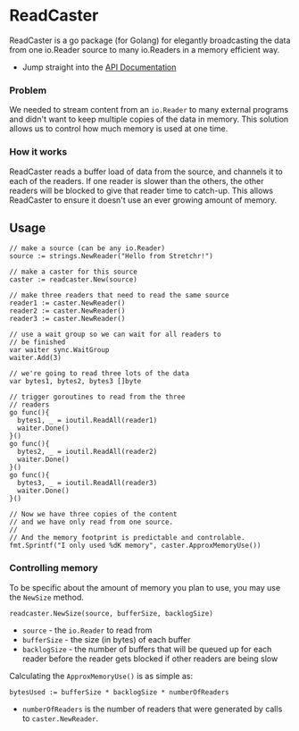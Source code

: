 # ReadCaster

ReadCaster is a go package (for Golang) for elegantly broadcasting the data from one io.Reader source to many io.Readers in a memory efficient way.

  * Jump straight into the [API Documentation](http://godoc.org/github.com/stretchr/readcaster)

### Problem

We needed to stream content from an `io.Reader` to many external programs and didn't want to keep multiple copies of the data in memory.  This solution allows us to control how much memory is used at one time.

### How it works

ReadCaster reads a buffer load of data from the source, and channels it to each of the readers.  If one reader is slower than the others, the other readers will be blocked to give that reader time to catch-up.  This allows ReadCaster to ensure it doesn't use an ever growing amount of memory.

## Usage

    // make a source (can be any io.Reader)
    source := strings.NewReader("Hello from Stretchr!")

    // make a caster for this source
    caster := readcaster.New(source)

    // make three readers that need to read the same source
    reader1 := caster.NewReader()
    reader2 := caster.NewReader()
    reader3 := caster.NewReader()

    // use a wait group so we can wait for all readers to
    // be finished
    var waiter sync.WaitGroup
    waiter.Add(3)

    // we're going to read three lots of the data
    var bytes1, bytes2, bytes3 []byte

    // trigger goroutines to read from the three
    // readers
    go func(){
      bytes1, _ = ioutil.ReadAll(reader1)
      waiter.Done()
    }()
    go func(){
      bytes2, _ = ioutil.ReadAll(reader2)
      waiter.Done()
    }()
    go func(){
      bytes3, _ = ioutil.ReadAll(reader3)
      waiter.Done()
    }()

    // Now we have three copies of the content
    // and we have only read from one source.
    //
    // And the memory footprint is predictable and controlable.
    fmt.Sprintf("I only used %dK memory", caster.ApproxMemoryUse())

### Controlling memory

To be specific about the amount of memory you plan to use, you may use the `NewSize` method.

    readcaster.NewSize(source, bufferSize, backlogSize)

  * `source` - the `io.Reader` to read from
  * `bufferSize` - the size (in bytes) of each buffer
  * `backlogSize` - the number of buffers that will be queued up for each reader before the reader gets blocked if other readers are being slow

Calculating the `ApproxMemoryUse()` is as simple as:

    bytesUsed := bufferSize * backlogSize * numberOfReaders

  * `numberOfReaders` is the number of readers that were generated by calls to `caster.NewReader`.
